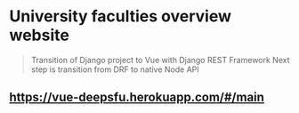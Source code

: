 # University faculties overview website

> Transition of Django project to Vue with Django REST Framework
> Next step is transition from DRF to native Node API

## https://vue-deepsfu.herokuapp.com/#/main
